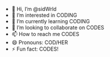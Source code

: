 - 👋 Hi, I’m @sidWrld
- 👀 I’m interested in CODING
- 🌱 I’m currently learning CODING
- 💞️ I’m looking to collaborate on CODES
- 📫 How to reach me CODES
- 😄 Pronouns: COD/HER
- ⚡ Fun fact: CODES!
